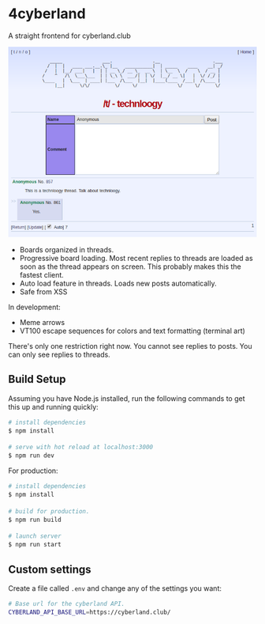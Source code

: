 # 4cyberland

A straight frontend for cyberland.club

![Screenshot](screenshot.png)

- Boards organized in threads.
- Progressive board loading. Most recent replies to threads are loaded as soon
  as the thread appears on screen. This probably makes this the fastest client.
- Auto load feature in threads. Loads new posts automatically.
- Safe from XSS

In development:
- Meme arrows
- VT100 escape sequences for colors and text formatting (terminal art)

There's only one restriction right now. You cannot see replies to posts. You can
only see replies to threads.

## Build Setup

Assuming you have Node.js installed, run the following commands to get this up
and running quickly:

```bash
# install dependencies
$ npm install

# serve with hot reload at localhost:3000
$ npm run dev
```

For production:

```bash
# install dependencies
$ npm install

# build for production.
$ npm run build

# launch server
$ npm run start
```

## Custom settings

Create a file called `.env` and change any of the settings you want:

```bash
# Base url for the cyberland API.
CYBERLAND_API_BASE_URL=https://cyberland.club/
```